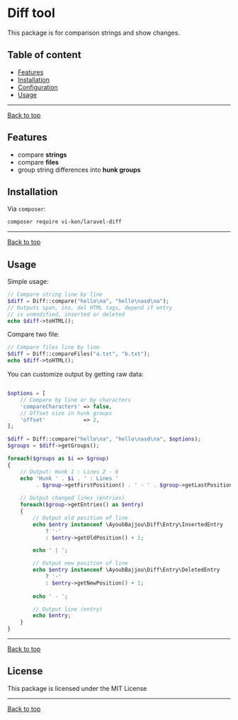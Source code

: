 # Diff tool

This package is for comparison strings and show changes.

## Table of content

* [Features](#features)
* [Installation](#installation)
* [Configuration](#configuration)
* [Usage](#usage)

---
[Back to top](#diff-tool)

## Features

* compare **strings**
* compare **files**
* group string differences into **hunk groups**

## Installation

Via `composer`:

```bash
composer require vi-kon/laravel-diff
```

---
[Back to top](#diff-tool)

## Usage

Simple usage:

```php
// Compare string line by line
$diff = Diff::compare("hello\na", "hello\nasd\na");
// Outputs span, ins, del HTML tags, depend if entry
// is unmodified, inserted or deleted
echo $diff->toHTML();
```

Compare two file:

```php
// Compare files line by line
$diff = Diff::compareFiles("a.txt", "b.txt");
echo $diff->toHTML();
```

You can customize output by getting raw data:

```php

$options = [
    // Compare by line or by characters
    'compareCharacters' => false,
    // Offset size in hunk groups
    'offset'            => 2,
];

$diff = Diff::compare("hello\na", "hello\nasd\na", $options);
$groups = $diff->getGroups();

foreach($groups as $i => $group)
{
    // Output: Hunk 1 : Lines 2 - 6
    echo 'Hunk ' . $i . ' : Lines ' 
         . $group->getFirstPosition() . ' - ' . $group->getLastPosition(); 
    
    // Output changed lines (entries)
    foreach($group->getEntries() as $entry)
    {
        // Output old position of line
        echo $entry instanceof \AyoubBajjou\Diff\Entry\InsertedEntry 
            ? '-'
            : $entry->getOldPosition() + 1;

        echo ' | ';

        // Output new position of line
        echo $entry instanceof \AyoubBajjou\Diff\Entry\DeletedEntry 
            ? '-'
            : $entry->getNewPosition() + 1;
        
        echo ' - ';        

        // Output line (entry)
        echo $entry;
    }
}

```

---
[Back to top](#diff-tool)

## License

This package is licensed under the MIT License

---
[Back to top](#diff-tool)

